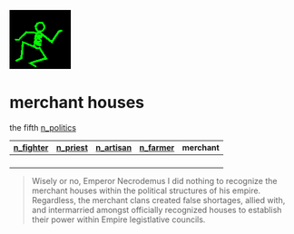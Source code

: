 ![dancer](assets/dancer.gif)

# merchant houses

 the fifth  [n_politics](n_politics.md)

|  [n_fighter](n_fighter.md)  |  [n_priest](n_priest.md)  |  [n_artisan](n_artisan.md)  |  [n_farmer](n_farmer.md)  | **merchant** | 
| --------------------------- | ------------------------- | --------------------------- | ------------------------- | ------------ | 
| &nbsp;                      | &nbsp;                    | &nbsp;                      | &nbsp;                    | &nbsp;       | 
>
>   Wisely or no, Emperor Necrodemus I did nothing to recognize the merchant houses within the political structures of his empire. Regardless, the merchant clans created false shortages, allied with, and intermarried amongst officially recognized houses to establish their power within Empire legistlative councils. 

 